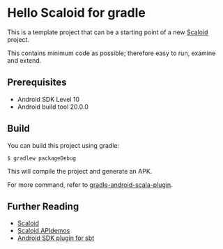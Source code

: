 # Hello Scaloid for gradle

This is a template project that can be a starting point of a new [Scaloid](https://github.com/pocorall/scaloid) project.

This contains minimum code as possible; therefore easy to run, examine and extend.

Prerequisites
-------------
* Android SDK Level 10
* Android build tool 20.0.0

Build
-----
You can build this project using gradle:

    $ gradlew packageDebug

This will compile the project and generate an APK.

For more command, refer to [gradle-android-scala-plugin](https://github.com/saturday06/gradle-android-scala-plugin).

Further Reading
---------------
- [Scaloid](https://github.com/pocorall/scaloid)
- [Scaloid APIdemos](https://github.com/pocorall/scaloid-apidemos)
- [Android SDK plugin for sbt](https://github.com/pfn/android-sdk-plugin)

